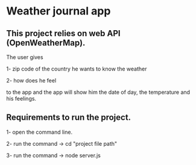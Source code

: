 
# Weather journal app

## This project relies on web API (OpenWeatherMap).

The user gives

1- zip code of the country he wants to know the weather

2- how does he feel

to the app and the app will show him the date of day, the temperature and his feelings. 

## Requirements to run the project.

1- open the command line.

2- run the command -> cd "project file path"

3- run the command -> node server.js
